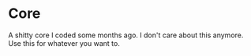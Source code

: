 # Core
A shitty core I coded some months ago. I don't care about this anymore. Use this for whatever you want to.
